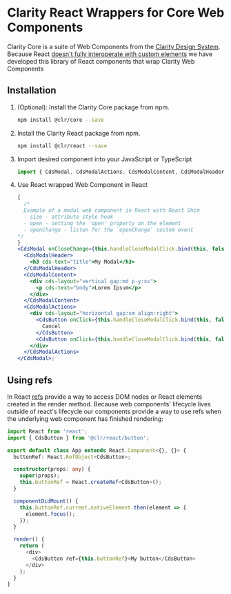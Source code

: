 # Clarity React Wrappers for Core Web Components

Clarity Core is a suite of Web Components from the [Clarity Design System](https://clarity.design). Because React [doesn't fully interoperate with custom elements](https://custom-elements-everywhere.com/) we have developed this library of React components that wrap Clarity Web Components

## Installation

1.  (Optional): Install the Clarity Core package from npm.

    ```bash
    npm install @clr/core --save
    ```

2.  Install the Clarity React package from npm.

    ```bash
    npm install @clr/react --save
    ```

3.  Import desired component into your JavaScript or TypeScript

    ```typescript
    import { CdsModal, CdsModalActions, CdsModalContent, CdsModalHeader } from '@clr/react/modal';
    ```

4.  Use React wrapped Web Component in React

    ```jsx
    {
      /*
      Example of a modal web component in React with React Shim
      - size - attribute style hook
      - open - setting the 'open' property on the element
      - openChange - listen for the `openChange` custom event
    */
    }
    <CdsModal onCloseChange={this.handleCloseModalClick.bind(this, false)}>
      <CdsModalHeader>
        <h3 cds-text="title">My Modal</h3>
      </CdsModalHeader>
      <CdsModalContent>
        <div cds-layout="vertical gap:md p-y:xs">
          <p cds-text="body">Lorem Ipsum</p>
        </div>
      </CdsModalContent>
      <CdsModalActions>
        <div cds-layout="horizontal gap:sm align:right">
          <CdsButton onClick={this.handleCloseModalClick.bind(this, false)} action="outline">
            Cancel
          </CdsButton>
          <CdsButton onClick={this.handleCloseModalClick.bind(this, false)}>Ok</CdsButton>
        </div>
      </CdsModalActions>
    </CdsModal>;
    ```

## Using refs

In React [refs](https://reactjs.org/docs/refs-and-the-dom.html) provide a way to access DOM nodes or
React elements created in the render method. Because web components' lifecycle lives outside of react's
lifecycle our components provide a way to use refs when the underlying web component has finished rendering:

```typescript
import React from 'react';
import { CdsButton } from '@clr/react/button';

export default class App extends React.Component<{}, {}> {
  buttonRef: React.RefObject<CdsButton>;

  constructor(props: any) {
    super(props);
    this.buttonRef = React.createRef<CdsButton>();
  }

  componentDidMount() {
    this.buttonRef.current.nativeElement.then(element => {
      element.focus();
    });
  }

  render() {
    return (
      <div>
        <CdsButton ref={this.buttonRef}>My button</CdsButton>
      </div>
    );
  }
}
```
